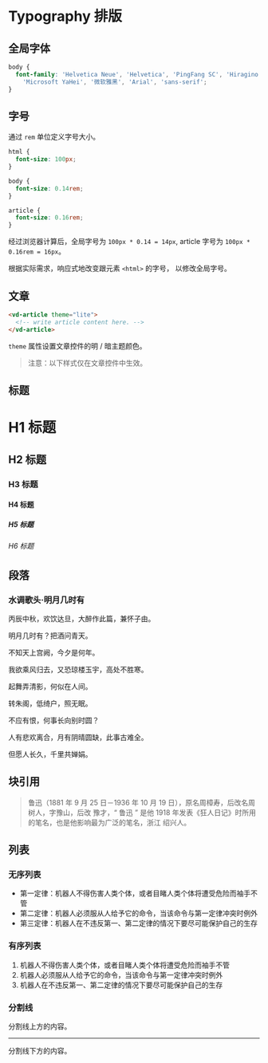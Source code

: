 # Typography 排版

## 全局字体

```css
body {
  font-family: 'Helvetica Neue', 'Helvetica', 'PingFang SC', 'Hiragino Sans GB',
    'Microsoft YaHei', '微软雅黑', 'Arial', 'sans-serif';
}
```

## 字号

通过 `rem` 单位定义字号大小。

```scss
html {
  font-size: 100px;
}

body {
  font-size: 0.14rem;
}

article {
  font-size: 0.16rem;
}
```

经过浏览器计算后，全局字号为 `100px * 0.14 = 14px`, article 字号为 `100px * 0.16rem =
16px`。

根据实际需求，响应式地改变跟元素 `<html>` 的字号， 以修改全局字号。

## 文章

```html
<vd-article theme="lite">
  <!-- write article content here. -->
</vd-article>
```

`theme` 属性设置文章控件的明 / 暗主题颜色。

> 注意：以下样式仅在文章控件中生效。

## 标题

<example-board>
<h1>H1 标题</h1>
<h2>H2 标题</h2>
<h3>H3 标题</h3>
<h4>H4 标题</h4>
<h5>H5 标题</h5>
<h6>H6 标题</h6>
</example-board>

## 段落

<example-board>
<h3>水调歌头·明月几时有</h3>
<p>丙辰中秋，欢饮达旦，大醉作此篇，兼怀子由。</p>
<p>明月几时有？把酒问青天。</p>
<p>不知天上宫阙，今夕是何年。</p>
<p>我欲乘风归去，又恐琼楼玉宇，高处不胜寒。</p>
<p>起舞弄清影，何似在人间。</p>
<p>转朱阁，低绮户，照无眠。</p>
<p>不应有恨，何事长向别时圆？</p>
<p>人有悲欢离合，月有阴晴圆缺，此事古难全。</p>
<p>但愿人长久，千里共婵娟。</p>
</example-board>

## 块引用

> 鲁迅（1881 年 9 月 25 日－1936 年 10 月 19 日），原名周樟寿，后改名周树人，字豫山，后改
> 豫才，“ 鲁迅 ” 是他 1918 年发表《狂人日记》时所用的笔名，也是他影响最为广泛的笔名，浙江
> 绍兴人。

## 列表

### 无序列表

* 第一定律：机器人不得伤害人类个体，或者目睹人类个体将遭受危险而袖手不管
* 第二定律：机器人必须服从人给予它的命令，当该命令与第一定律冲突时例外
* 第三定律：机器人在不违反第一、第二定律的情况下要尽可能保护自己的生存

### 有序列表

1. 机器人不得伤害人类个体，或者目睹人类个体将遭受危险而袖手不管
1. 机器人必须服从人给予它的命令，当该命令与第一定律冲突时例外
1. 机器人在不违反第一、第二定律的情况下要尽可能保护自己的生存

### 分割线

分割线上方的内容。

---

分割线下方的内容。
